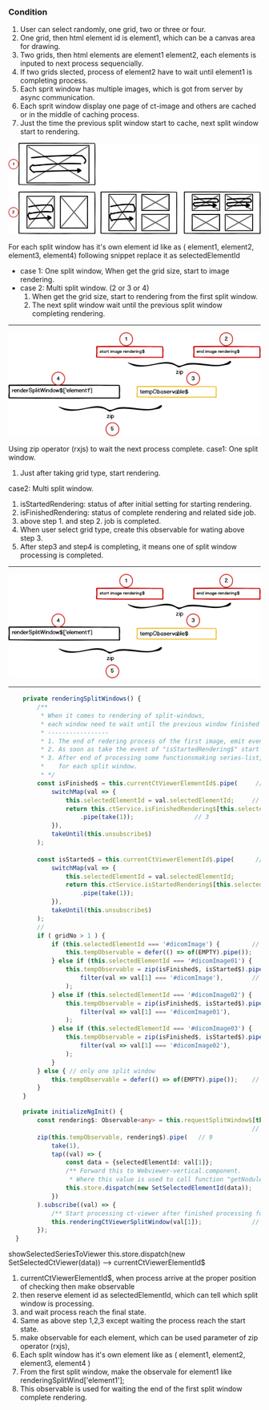 ### Condition
1. User can select randomly, one grid, two or three or four.
2. One grid, then html element id is element1, which can be a canvas area for drawing.
3. Two grids, then html elements are element1 element2, each elements is inputed to next process sequencially.
4. If two grids slected, process of element2 have to wait until element1 is completing process.
5. Each sprit window has multiple images, which is got from server by async communication.
6. Each sprit window display one page of ct-image and others are cached or in the middle of caching process. 
7. Just the time the previous split window start to cache, next split window start to rendering.

![image1](assets/images/split-window1.png)

For each split window has it's own element id like as ( element1, element2, element3, element4)
following snippet replace it as selectedElementId

- case 1: One split window,
	When get the grid size, start to image rendering.
- case 2: Multi split window. (2 or 3 or 4)
	1. When get the grid size, start to rendering from the first split window.
	 2. The next split window wait until the previous split window completing rendering.

---

![image2](assets/images/split-window2.png)

Using zip operator (rxjs) to wait the next process complete.
case1: One split window.
1. Just after taking grid type, start rendering. 

case2: Multi split window.
1. isStartedRendering: status of after initial setting for starting rendering.
2. isFinishedRendering: status of complete rendering and related side job. 
3. above step 1. and step 2. job is completed.
4. When user select grid type, create this observable for wating above step 3. 
5. After step3 and step4 is completing, it means one of split window processing is completed.
---
![image2](assets/images/split-window2.png)


---
```ts
    private renderingSplitWindows() {
        /**
         * When it comes to rendering of split-windows,
         * each window need to wait until the previous window finished rendering.
         * -----------------
         * 1. The end of redering process of the first image, emit event of "isStartedRendering$" for each split window.
         * 2. As soon as take the event of "isStartedRendering$" start processing some functions
         * 3. After end of processing some functionsmaking series-list, nodule-list, emit event of "isFinishedRendering$"
         *    for each split window.
         * */
        const isFinished$ = this.currentCtViewerElementId$.pipe(     // 1
            switchMap(val => {
                this.selectedElementId = val.selectedElementId;     // 2
                return this.ctService.isFinishedRendering$[this.selectedElementId]
                    .pipe(take(1)); 				// 3
            }),
            takeUntil(this.unsubscribe$)
        );

        const isStarted$ = this.currentCtViewerElementId$.pipe(      // 4
            switchMap(val => {
                this.selectedElementId = val.selectedElementId;
                return this.ctService.isStartedRendering$[this.selectedElementId]
                    .pipe(take(1));
            }),
            takeUntil(this.unsubscribe$)
        );
        // 
        if ( gridNo > 1 ) {
            if (this.selectedElementId === '#dicomImage') {         // 5
                this.tempObservable = defer(() => of(EMPTY).pipe());
            } else if (this.selectedElementId === '#dicomImage01') {
                this.tempObservable = zip(isFinished$, isStarted$).pipe(  
                    filter(val => val[1] === '#dicomImage'),        // 6
                );
            } else if (this.selectedElementId === '#dicomImage02') {
                this.tempObservable = zip(isFinished$, isStarted$).pipe(
                    filter(val => val[1] === '#dicomImage01'),
                );
            } else if (this.selectedElementId === '#dicomImage03') {
                this.tempObservable = zip(isFinished$, isStarted$).pipe(
                    filter(val => val[1] === '#dicomImage02'),
                );
            }
        } else { // only one split window
            this.tempObservable = defer(() => of(EMPTY).pipe());    // 7
        }
    }

```

```ts
    private initializeNgInit() {
        const rendering$: Observable<any> = this.requestSplitWindow$[this.selectedElementId];
                                                                    // 8
        zip(this.tempObservable, rendering$).pipe(   // 9
            take(1),
            tap((val) => {
                const data = {selectedElementId: val[1]};
                /** Forward this to Webviewer-vertical.component.
                 * Where this value is used to call function "getNodules" */
                this.store.dispatch(new SetSelectedElementId(data));
            })
        ).subscribe((val) => {
            /** Start processing ct-viewer after finished processing for previous split window*/
            this.renderingCtViewerSplitWindow(val[1]);              // 10
        });
  }
```
showSelectedSeriesToViewer
	this.store.dispatch(new SetSelectedCtViewer(data)) --> currentCtViewerElementId$
	
1. currentCtViewerElementId$, when process arrive at the proper position of checking then make observable
2. then reserve element id as selectedElementId, which can tell which split window is processing. 
3. and wait process reach the final state.
4. Same as above step 1,2,3 except waiting the process reach the start state.
5. make observable for each element, which can be used parameter of zip operator (rxjs), 
6. Each split window has it's own element like as ( element1, element2, element3, element4 )
7. From the first split window, make the observale for element1 like renderingSplitWind['element1'];
8. This observable is used for waiting the end of the first split window complete rendering.  
